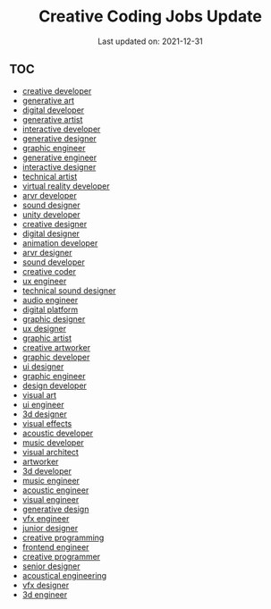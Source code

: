 <h1 align="center">Creative Coding Jobs Update</h1>
<p align="center">Last updated on: 2021-12-31</p>

## TOC


- <a href="https://github.com/linooohon/creative-coding-jobs-update/blob/main/JOBLIST/creative_developer.md" target="_blank">creative developer</a>
- <a href="https://github.com/linooohon/creative-coding-jobs-update/blob/main/JOBLIST/generative_art.md" target="_blank">generative art</a>
- <a href="https://github.com/linooohon/creative-coding-jobs-update/blob/main/JOBLIST/digital_developer.md" target="_blank">digital developer</a>
- <a href="https://github.com/linooohon/creative-coding-jobs-update/blob/main/JOBLIST/generative_artist.md" target="_blank">generative artist</a>
- <a href="https://github.com/linooohon/creative-coding-jobs-update/blob/main/JOBLIST/interactive_developer.md" target="_blank">interactive developer</a>
- <a href="https://github.com/linooohon/creative-coding-jobs-update/blob/main/JOBLIST/generative_designer.md" target="_blank">generative designer</a>
- <a href="https://github.com/linooohon/creative-coding-jobs-update/blob/main/JOBLIST/graphic_engineer.md" target="_blank">graphic engineer</a>
- <a href="https://github.com/linooohon/creative-coding-jobs-update/blob/main/JOBLIST/generative_engineer.md" target="_blank">generative engineer</a>
- <a href="https://github.com/linooohon/creative-coding-jobs-update/blob/main/JOBLIST/interactive_designer.md" target="_blank">interactive designer</a>
- <a href="https://github.com/linooohon/creative-coding-jobs-update/blob/main/JOBLIST/technical_artist.md" target="_blank">technical artist</a>
- <a href="https://github.com/linooohon/creative-coding-jobs-update/blob/main/JOBLIST/virtual_reality_developer.md" target="_blank">virtual reality developer</a>
- <a href="https://github.com/linooohon/creative-coding-jobs-update/blob/main/JOBLIST/arvr_developer.md" target="_blank">arvr developer</a>
- <a href="https://github.com/linooohon/creative-coding-jobs-update/blob/main/JOBLIST/sound_designer.md" target="_blank">sound designer</a>
- <a href="https://github.com/linooohon/creative-coding-jobs-update/blob/main/JOBLIST/unity_developer.md" target="_blank">unity developer</a>
- <a href="https://github.com/linooohon/creative-coding-jobs-update/blob/main/JOBLIST/creative_designer.md" target="_blank">creative designer</a>
- <a href="https://github.com/linooohon/creative-coding-jobs-update/blob/main/JOBLIST/digital_designer.md" target="_blank">digital designer</a>
- <a href="https://github.com/linooohon/creative-coding-jobs-update/blob/main/JOBLIST/animation_developer.md" target="_blank">animation developer</a>
- <a href="https://github.com/linooohon/creative-coding-jobs-update/blob/main/JOBLIST/arvr_designer.md" target="_blank">arvr designer</a>
- <a href="https://github.com/linooohon/creative-coding-jobs-update/blob/main/JOBLIST/sound_developer.md" target="_blank">sound developer</a>
- <a href="https://github.com/linooohon/creative-coding-jobs-update/blob/main/JOBLIST/creative_coder.md" target="_blank">creative coder</a>
- <a href="https://github.com/linooohon/creative-coding-jobs-update/blob/main/JOBLIST/ux_engineer.md" target="_blank">ux engineer</a>
- <a href="https://github.com/linooohon/creative-coding-jobs-update/blob/main/JOBLIST/technical_sound_designer.md" target="_blank">technical sound designer</a>
- <a href="https://github.com/linooohon/creative-coding-jobs-update/blob/main/JOBLIST/audio_engineer.md" target="_blank">audio engineer</a>
- <a href="https://github.com/linooohon/creative-coding-jobs-update/blob/main/JOBLIST/digital_platform.md" target="_blank">digital platform</a>
- <a href="https://github.com/linooohon/creative-coding-jobs-update/blob/main/JOBLIST/graphic_designer.md" target="_blank">graphic designer</a>
- <a href="https://github.com/linooohon/creative-coding-jobs-update/blob/main/JOBLIST/ux_designer.md" target="_blank">ux designer</a>
- <a href="https://github.com/linooohon/creative-coding-jobs-update/blob/main/JOBLIST/graphic_artist.md" target="_blank">graphic artist</a>
- <a href="https://github.com/linooohon/creative-coding-jobs-update/blob/main/JOBLIST/creative_artworker.md" target="_blank">creative artworker</a>
- <a href="https://github.com/linooohon/creative-coding-jobs-update/blob/main/JOBLIST/graphic_developer.md" target="_blank">graphic developer</a>
- <a href="https://github.com/linooohon/creative-coding-jobs-update/blob/main/JOBLIST/ui_designer.md" target="_blank">ui designer</a>
- <a href="https://github.com/linooohon/creative-coding-jobs-update/blob/main/JOBLIST/graphic_engineer.md" target="_blank">graphic engineer</a>
- <a href="https://github.com/linooohon/creative-coding-jobs-update/blob/main/JOBLIST/design_developer.md" target="_blank">design developer</a>
- <a href="https://github.com/linooohon/creative-coding-jobs-update/blob/main/JOBLIST/visual_art.md" target="_blank">visual art</a>
- <a href="https://github.com/linooohon/creative-coding-jobs-update/blob/main/JOBLIST/ui_engineer.md" target="_blank">ui engineer</a>
- <a href="https://github.com/linooohon/creative-coding-jobs-update/blob/main/JOBLIST/3d_designer.md" target="_blank">3d designer</a>
- <a href="https://github.com/linooohon/creative-coding-jobs-update/blob/main/JOBLIST/visual_effects.md" target="_blank">visual effects</a>
- <a href="https://github.com/linooohon/creative-coding-jobs-update/blob/main/JOBLIST/acoustic_developer.md" target="_blank">acoustic developer</a>
- <a href="https://github.com/linooohon/creative-coding-jobs-update/blob/main/JOBLIST/music_developer.md" target="_blank">music developer</a>
- <a href="https://github.com/linooohon/creative-coding-jobs-update/blob/main/JOBLIST/visual_architect.md" target="_blank">visual architect</a>
- <a href="https://github.com/linooohon/creative-coding-jobs-update/blob/main/JOBLIST/artworker.md" target="_blank">artworker</a>
- <a href="https://github.com/linooohon/creative-coding-jobs-update/blob/main/JOBLIST/3d_developer.md" target="_blank">3d developer</a>
- <a href="https://github.com/linooohon/creative-coding-jobs-update/blob/main/JOBLIST/music_engineer.md" target="_blank">music engineer</a>
- <a href="https://github.com/linooohon/creative-coding-jobs-update/blob/main/JOBLIST/acoustic_engineer.md" target="_blank">acoustic engineer</a>
- <a href="https://github.com/linooohon/creative-coding-jobs-update/blob/main/JOBLIST/visual_engineer.md" target="_blank">visual engineer</a>
- <a href="https://github.com/linooohon/creative-coding-jobs-update/blob/main/JOBLIST/generative_design.md" target="_blank">generative design</a>
- <a href="https://github.com/linooohon/creative-coding-jobs-update/blob/main/JOBLIST/vfx_engineer.md" target="_blank">vfx engineer</a>
- <a href="https://github.com/linooohon/creative-coding-jobs-update/blob/main/JOBLIST/junior_designer.md" target="_blank">junior designer</a>
- <a href="https://github.com/linooohon/creative-coding-jobs-update/blob/main/JOBLIST/creative_programming.md" target="_blank">creative programming</a>
- <a href="https://github.com/linooohon/creative-coding-jobs-update/blob/main/JOBLIST/frontend_engineer.md" target="_blank">frontend engineer</a>
- <a href="https://github.com/linooohon/creative-coding-jobs-update/blob/main/JOBLIST/creative_programmer.md" target="_blank">creative programmer</a>
- <a href="https://github.com/linooohon/creative-coding-jobs-update/blob/main/JOBLIST/senior_designer.md" target="_blank">senior designer</a>
- <a href="https://github.com/linooohon/creative-coding-jobs-update/blob/main/JOBLIST/acoustical_engineering.md" target="_blank">acoustical engineering</a>
- <a href="https://github.com/linooohon/creative-coding-jobs-update/blob/main/JOBLIST/vfx_designer.md" target="_blank">vfx designer</a>
- <a href="https://github.com/linooohon/creative-coding-jobs-update/blob/main/JOBLIST/3d_engineer.md" target="_blank">3d engineer</a>